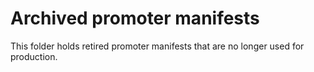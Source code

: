 # Archived promoter manifests

This folder holds retired promoter manifests that are no longer used for
production.
